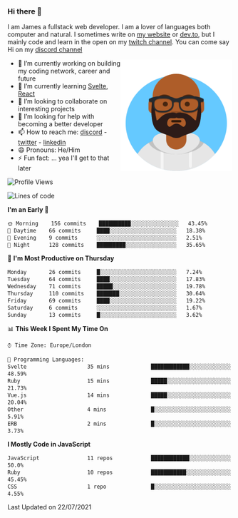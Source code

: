 ### Hi there 👋

I am James a fullstack web developer. I am a lover of languages both computer and natural. I sometimes write on [my website](https://jdhall.dev) or [dev.to](https://dev.to/zefur), but I mainly code and learn in the open on my [twitch channel](https://www.twitch.com/jozuhito). You can come say Hi on my [discord channel](https://discord.gg/sWEHvsBw)



<img align="right" height="250" width="250"  src="/assets/avataaars.png" />

  

- 🔭 I’m currently working on building my coding network, career and future
- 🌱 I’m currently learning [Svelte](https://svelte.dev), [React](https://reactjs.org)
- 👯 I’m looking to collaborate on interesting projects
- 🤔 I’m looking for help with becoming a better developer
- 📫 How to reach me: [discord](https://discord.gg/sWEHvsBw)
                      - [twitter](twitter.com/zefur)
                      - [linkedin](https://linkedin.com/in/j-d-hall)
- 😄 Pronouns: He/Him
- ⚡ Fun fact: ... yea I'll get to that later

 
<!-- BLOG-POST-LIST:START -->

<!-- BLOG-POST-LIST:END -->

<!--START_SECTION:waka-->
![Profile Views](http://img.shields.io/badge/Profile%20Views-0-blue)

![Lines of code](https://img.shields.io/badge/From%20Hello%20World%20I%27ve%20Written-100179%20lines%20of%20code-blue)

**I'm an Early 🐤** 

```text
🌞 Morning    156 commits    ██████████░░░░░░░░░░░░░░░   43.45% 
🌆 Daytime    66 commits     ████░░░░░░░░░░░░░░░░░░░░░   18.38% 
🌃 Evening    9 commits      ░░░░░░░░░░░░░░░░░░░░░░░░░   2.51% 
🌙 Night      128 commits    █████████░░░░░░░░░░░░░░░░   35.65%

```
📅 **I'm Most Productive on Thursday** 

```text
Monday       26 commits     █░░░░░░░░░░░░░░░░░░░░░░░░   7.24% 
Tuesday      64 commits     ████░░░░░░░░░░░░░░░░░░░░░   17.83% 
Wednesday    71 commits     █████░░░░░░░░░░░░░░░░░░░░   19.78% 
Thursday     110 commits    ███████░░░░░░░░░░░░░░░░░░   30.64% 
Friday       69 commits     ████░░░░░░░░░░░░░░░░░░░░░   19.22% 
Saturday     6 commits      ░░░░░░░░░░░░░░░░░░░░░░░░░   1.67% 
Sunday       13 commits     █░░░░░░░░░░░░░░░░░░░░░░░░   3.62%

```


📊 **This Week I Spent My Time On** 

```text
⌚︎ Time Zone: Europe/London

💬 Programming Languages: 
Svelte                   35 mins             ████████████░░░░░░░░░░░░░   48.59% 
Ruby                     15 mins             █████░░░░░░░░░░░░░░░░░░░░   21.73% 
Vue.js                   14 mins             █████░░░░░░░░░░░░░░░░░░░░   20.04% 
Other                    4 mins              █░░░░░░░░░░░░░░░░░░░░░░░░   5.91% 
ERB                      2 mins              █░░░░░░░░░░░░░░░░░░░░░░░░   3.73%

```

**I Mostly Code in JavaScript** 

```text
JavaScript               11 repos            ████████████░░░░░░░░░░░░░   50.0% 
Ruby                     10 repos            ███████████░░░░░░░░░░░░░░   45.45% 
CSS                      1 repo              █░░░░░░░░░░░░░░░░░░░░░░░░   4.55%

```



 Last Updated on 22/07/2021
<!--END_SECTION:waka-->
